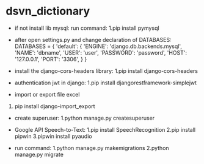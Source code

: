 # dsvn_dictionary
- if not install lib mysql:
run command: 
1.pip install pymysql

- after open settings.py and change declaration of DATABASES:
DATABASES = {
    'default': {
        'ENGINE': 'django.db.backends.mysql',
        'NAME': 'dbname',
        'USER': 'user',
        'PASSWORD': 'password',
        'HOST': '127.0.0.1',
        'PORT': '3306',
    }
}
- install the django-cors-headers library:
1.pip install django-cors-headers

- authentication jwt in django:
1.pip install djangorestframework-simplejwt

- import or export file excel
1. pip install django-import_export

- create superuser:
1.python manage.py createsuperuser

- Google API Speech-to-Text:
1.pip install SpeechRecognition
2.pip install pipwin
3.pipwin install pyaudio

- run command:
1.python manage.py makemigrations 
2.python manage.py migrate
